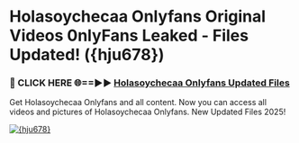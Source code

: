 # Holasoychecaa Onlyfans Original Videos 0nlyFans Leaked - Files Updated! ({hju678})

<h3>🔴 CLICK HERE 🌐==►► <a href="https://tinyurl.com/ms9xzufz" rel="nofollow">Holasoychecaa Onlyfans Updated Files</a></h3>

Get Holasoychecaa Onlyfans and all content. Now you can access all videos and pictures of Holasoychecaa Onlyfans. New Updated Files 2025!

[![{hju678}](https://i.imgur.com/PQ7UWWw.gif)](https://tinyurl.com/ms9xzufz)